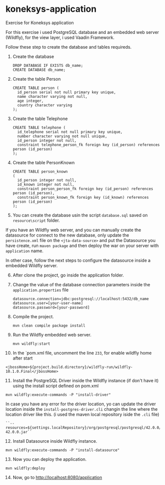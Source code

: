 # koneksys-application
Exercise for Koneksys application

For this exercise i used PostgreSQL database and an embedded web server (Wildfly),
for the view layer, i used Vaadin Framework.

Follow these step to create the database and tables requireds.

1. Create the database
   ```
   DROP DATABASE IF EXISTS db_name;
   CREATE DATABASE db_name;
   ```

2. Create the table Person
   ```
   CREATE TABLE person (
     id_person serial not null primary key unique,
     name character varying not null,
     age integer,
     country character varying
   );
   ```

3. Create the table Telephone
   ```
   CREATE TABLE telephone (
     id_telephone serial not null primary key unique,
     number character varying not null unique,
     id_person integer not null,
     constraint telephone_person_fk foreign key (id_person) references person (id_person)
   );
   ```
   
4. Create the table PersonKnown
   ```
   CREATE TABLE person_known
   (
     id_person integer not null,
     id_known integer not null,
     constraint person_person_fk foreign key (id_person) references person (id_person),
     constraint person_known_fk foreign key (id_known) references person (id_person)
   );
   ```

5. You can create the database usin the script ``database.sql`` saved on
``resource\script`` folder.
   
If you have an Wildfly web server, and you can manually create the datasource 
for connect to the new database, only update the ``persistence.xml`` file on
the ``<jta-data-source>`` and put the Datasource you have create, 
run ``maven package`` and then deploy the war on your server with ``application`` name. 


In other case, follow the next steps to configure the datasource inside a embedded Wildfly server.
   
6. After clone the project, go inside the application folder.

7. Change the value of the database connection parameters inside the ``application.properties`` file
   ```
   datasource.connection=jdbc:postgresql://localhost:5432/db_name
   datasource.user=[your-user-name]
   datasource.password=[your-password]
   ```

8. Compile the project.
   ```
   mvn clean compile package install
   ```

9. Run the Wildfly embedded web server.
   ```
   mvn wildfly:start
   ```

10. In the `pom.xml file, uncomment the line ``233``, for enable wildfly home after start
   ```
   <jbossHome>${project.build.directory}/wildfly-run/wildfly-10.1.0.Final</jbossHome>
   ```

11. Install the PostgreSQL Driver inside the Wildfly instance (if don't have it) 
using the install script defined on pom.xml
   ```
   mvn wildfly:execute-commands -P "install-driver"
   ```
   
   In case you have any error for the driver location, yo can update the driver location inside 
    the ``install-postgres-driver.cli`` changin the line where the location driver like this. 
    (i used the maven local repository iside the ``.cli`` file)
      
    ``--resources=${settings.localRepository}/org/postgresql/postgresql/42.0.0/postgresql-42.0.0.jar``
    
12. Install Datasource inside Wildfly instance.
   ```
   mvn wildfly:execute-commands -P "install-datasource"
   ```
   
13. Now you can deploy the application.
   ```
   mvn wildfly:deploy
   ```

14. Now, go to [http://localhost:8080/application](http://localhost:8080/application)
